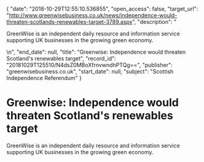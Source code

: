 {
  "date": "2018-10-29T12:55:10.536855", 
  "open_access": false, 
  "target_url": "http://www.greenwisebusiness.co.uk/news/independence-would-threaten-scotlands-renewables-target-3789.aspx", 
  "description": "<p>GreenWise is an independent daily resource and information service supporting UK businesses in the growing green economy.</p>\n", 
  "end_date": null, 
  "title": "Greenwise: Independence would threaten Scotland's renewables target", 
  "record_id": "20181029T125510/N4dsZ0MBoXfrnvwndhPTQg==", 
  "publisher": "greenwisebusiness.co.uk", 
  "start_date": null, 
  "subject": "Scottish Independence Referendum"
}

# Greenwise: Independence would threaten Scotland's renewables target

<p>GreenWise is an independent daily resource and information service supporting UK businesses in the growing green economy.</p>
